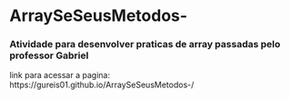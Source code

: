 # ArraySeSeusMetodos-
<h3>Atividade para desenvolver praticas de array passadas pelo professor Gabriel</h3>
link para acessar a pagina: https://gureis01.github.io/ArraySeSeusMetodos-/
